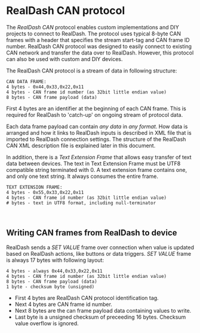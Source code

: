 &nbsp;
# **RealDash CAN protocol**
The *RealDash CAN* protocol enables custom implementations and DIY projects to connect to RealDash. The protocol uses typical 8-byte CAN frames with a header that specifies the stream start-tag and CAN frame ID number. RealDash CAN protocol was designed to easily connect to existing CAN network and transfer the data over to RealDash. However, this protocol can also be used with custom and DIY devices.

The RealDash CAN protocol is a stream of data in following structure:

    CAN DATA FRAME:
    4 bytes - 0x44,0x33,0x22,0x11
    4 bytes - CAN frame id number (as 32bit little endian value)
    8 bytes - CAN frame payload (data)

First 4 bytes are an identifier at the beginning of each CAN frame. This is required for RealDash to 'catch-up' on ongoing stream of protocol data.

Each data frame payload can contain *any data* in *any format*. How data is arranged and how it links to RealDash inputs is described in XML file that is imported to RealDash connection settings. The structure of the RealDash CAN XML description file is explained later in this document.

In addition, there is a *Text Extension Frame* that allows easy transfer of text data between devices. The text in Text Extension Frame must be UTF8 compatible string terminated with 0. A text extension frame contains one, and only one text string. It always consumes the entire frame.

    TEXT EXTENSION FRAME:
    4 bytes - 0x55,0x33,0x22,0x11
    4 bytes - CAN frame id number (as 32bit little endian value)
    # bytes - text in UTF8 format, including null-terminator


&nbsp;
## **Writing CAN frames from RealDash to device**
RealDash sends a *SET VALUE* frame over connection when value is updated based on RealDash actions, like buttons or data triggers. *SET VALUE* frame is always 17 bytes with following layout:

    4 bytes - always 0x44,0x33,0x22,0x11
    4 bytes - CAN frame id number (as 32bit little endian value)
    8 bytes - CAN frame payload (data)
    1 byte - checksum byte (unsigned)

- First 4 bytes are RealDash CAN protocol identification tag.
- Next 4 bytes are CAN frame id number.
- Next 8 bytes are the can frame payload data containing values to write.
- Last byte is a unsigned checksum of preceeding 16 bytes. Checksum value overflow is ignored.


